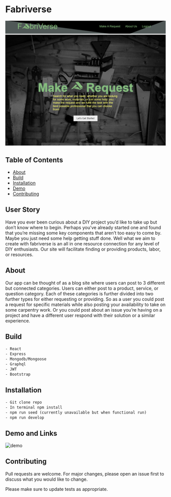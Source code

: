 # Fabriverse

<img src="./client/src/images/readme-img.PNG" alt="readme-snip" />

  ## Table of Contents

  * [About](#about)
  * [Build](#build)
  * [Installation](#installation)
  * [Demo](#demo)
  * [Contributing](#contributing)
  
  ## User Story

   Have you ever been curious about a DIY project you’d like to take up but don’t know where to begin. Perhaps you’ve already started one and found that you’re missing some key components that aren’t too easy to come by. Maybe you just need some help getting stuff done. Well what we aim to create with fabriverse is an all in one resource connection for any level of DIY enthusiasts. Our site will facilitate finding or providing products, labor, or resources. 

  ## About

  Our app can be thought of as a blog site where users can post to 3 different but connected categories. Users can either post to a product, service, or question category. Each of these categories is further divided into two further types for either requesting or providing. So as a user you could post a request for specific materials while also posting your availability to take on some carpentry work. Or you could post about an issue you’re having on a project and have a different user respond with their solution or a similar experience.

  ## Build

    - React 
    - Express
    - Mongodb/Mongoose
    - Graphql
    - JWT
    - Bootstrap

  ## Installation 
  
    - Git clone repo 
    - In terminal npm install
    - npm run seed (currently unavailable but when functional run)
    - npm run develop 

  ## Demo and Links

  ![demo](./#)

  ## Contributing 

  Pull requests are welcome. For major changes, please open an issue first to discuss what you would like to change.

  Please make sure to update tests as appropriate. 


<!-- need to check me query for why it doesn't query in graphql -->
<!--  -->